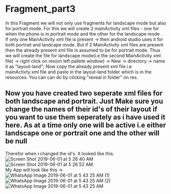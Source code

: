 # Fragment_part3
In this Fragment we will not only use fragments for landscape mode but also for portrait mode. For this we will create 2 mainActivity xml files - one for when the phone is in portrait mode and the other for the landscape mode
. If only one MainActivity xml file is present -> then android studio uses it for both portrait and landcape mode. But if 2 MainActivity xml files are present then the already present xml file is assumed to be for portrait mode.
Thus we will create the file for landscape mode(i.e the second MainActivity xml file)
-> right click on res(on left pallete window) -> New -> directory -> name it as "layout-land";
Now copy the already present xml file i.e mainActivty.xml file and paste in the layout-land folder which is in the resources. You can can do by clicking "reveal in folder" on res.
## Now you have created two seperate xml files for both landscape and portrait. Just Make sure you change the names of their id's of their layout if you want to use them seperately as i have used it here. As at a time only one will be active i.e either landscape one or portrait one and the other will be null
Therefor when i changed the id's. It looked like this.
</br>
![Screen Shot 2019-06-01 at 5 26 40 AM](https://user-images.githubusercontent.com/43893611/58740757-e01f7c80-842f-11e9-8196-a606de544a3e.png)
![Screen Shot 2019-06-01 at 5 26 52 AM](https://user-images.githubusercontent.com/43893611/58740759-e281d680-842f-11e9-988b-9f58f0993065.png)
</br>
My App will look like this -> 
</br>
![WhatsApp Image 2019-06-01 at 5 43 25 AM (1)](https://user-images.githubusercontent.com/43893611/58740824-87041880-8430-11e9-929e-86bdedf48ae1.jpeg)
![WhatsApp Image 2019-06-01 at 5 43 25 AM (2)](https://user-images.githubusercontent.com/43893611/58740825-88354580-8430-11e9-92b1-f9639cff1f67.jpeg)
![WhatsApp Image 2019-06-01 at 5 43 25 AM](https://user-images.githubusercontent.com/43893611/58740827-8a979f80-8430-11e9-9382-a1fe1c92363c.jpeg)
